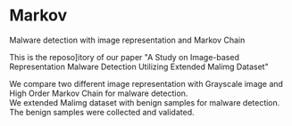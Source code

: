 # Markov
Malware detection with image representation and Markov Chain

This is the reposo]itory of our paper "A Study on Image-based Representation Malware Detection Utilizing Extended Malimg Dataset"

We compare two different image representation with Grayscale image and High Order Markov Chain for malware detection.  
We extended Malimg dataset with benign samples for malware detection. The benign samples were collected and validated. 
